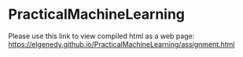 # PracticalMachineLearning

Please use this link to view compiled html as a web page:
https://elgenedy.github.io/PracticalMachineLearning/assignment.html
